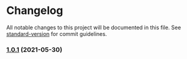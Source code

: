 # Changelog

All notable changes to this project will be documented in this file. See [standard-version](https://github.com/conventional-changelog/standard-version) for commit guidelines.

### [1.0.1](https://github.com/AymanAlshanqiti/conventional-commits/compare/v0.1.2...v1.0.1) (2021-05-30)
